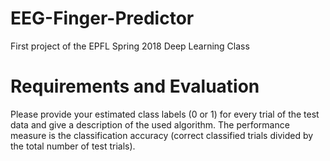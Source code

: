 # EEG-Finger-Predictor
First project of the EPFL Spring 2018 Deep Learning Class

# Requirements and Evaluation
Please provide your estimated class labels (0 or 1) for every trial of the test data and give a description of the used algorithm. The performance measure is the classification accuracy (correct classified trials divided by the total number of test trials).
